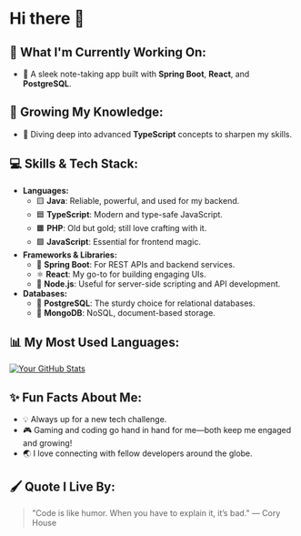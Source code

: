 # Hi there 👋

## 🔭 What I'm Currently Working On:
- 📝 A sleek note-taking app built with **Spring Boot**, **React**, and **PostgreSQL**.

## 🌱 Growing My Knowledge:
- 🌟 Diving deep into advanced **TypeScript** concepts to sharpen my skills.

## 💻 Skills & Tech Stack:
- **Languages:**
  - 🟨 **Java**: Reliable, powerful, and used for my backend.
  - 🟦 **TypeScript**: Modern and type-safe JavaScript.
  - 🟧 **PHP**: Old but gold; still love crafting with it.
  - 🟩 **JavaScript**: Essential for frontend magic.
- **Frameworks & Libraries:**
  - 🌱 **Spring Boot**: For REST APIs and backend services.
  - ⚛️ **React**: My go-to for building engaging UIs.
  - 🌳 **Node.js**: Useful for server-side scripting and API development.
- **Databases:**
  - 🐘 **PostgreSQL**: The sturdy choice for relational databases.
  - 🍃 **MongoDB**: NoSQL, document-based storage.

## 📊 My Most Used Languages:
[![Your GitHub Stats](https://github-readme-stats.vercel.app/api/top-langs/?username=Koonosuke&layout=compact&theme=radical)](https://github.com/anuraghazra/github-readme-stats)

## ✨ Fun Facts About Me:
- 💡 Always up for a new tech challenge.
- 🎮 Gaming and coding go hand in hand for me—both keep me engaged and growing!
- 🌏 I love connecting with fellow developers around the globe.



## 🖌️ Quote I Live By:
> "Code is like humor. When you have to explain it, it’s bad." — Cory House

